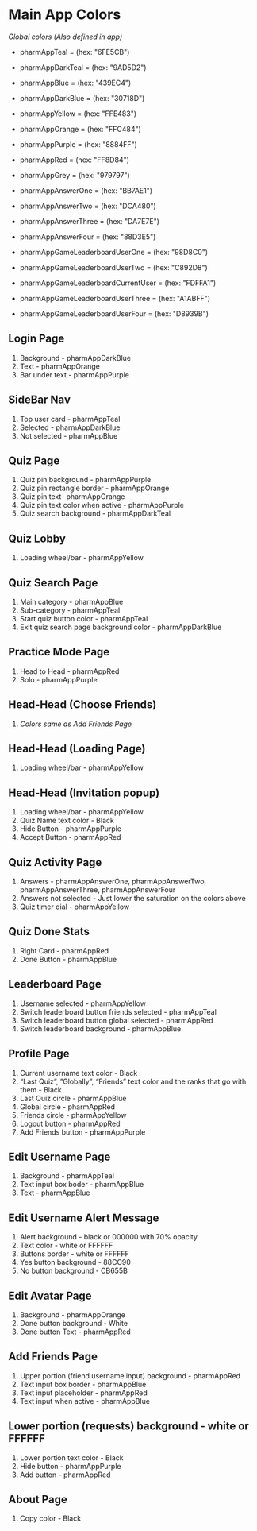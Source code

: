 
# Main App Colors
*Global colors (Also defined in app)*
- pharmAppTeal = (hex: "6FE5CB")
- pharmAppDarkTeal = (hex: "9AD5D2")
- pharmAppBlue = (hex: "439EC4")
- pharmAppDarkBlue = (hex: "30718D")
- pharmAppYellow = (hex: "FFE483")
- pharmAppOrange = (hex: "FFC484")
- pharmAppPurple = (hex: "8884FF")
- pharmAppRed = (hex: "FF8D84")
- pharmAppGrey = (hex: "979797")

- pharmAppAnswerOne = (hex: "BB7AE1")
- pharmAppAnswerTwo = (hex: "DCA480")
- pharmAppAnswerThree = (hex: "DA7E7E")
- pharmAppAnswerFour = (hex: "88D3E5")


- pharmAppGameLeaderboardUserOne = (hex: "98D8C0")
- pharmAppGameLeaderboardUserTwo = (hex: "C892D8")
- pharmAppGameLeaderboardCurrentUser = (hex: "FDFFA1")
- pharmAppGameLeaderboardUserThree = (hex: "A1ABFF")
- pharmAppGameLeaderboardUserFour = (hex: "D8939B")


## Login Page
1.  Background - pharmAppDarkBlue
1.  Text - pharmAppOrange
1.  Bar under text - pharmAppPurple

## SideBar Nav
1.  Top user card - pharmAppTeal
1.  Selected - pharmAppDarkBlue
1.  Not selected - pharmAppBlue

## Quiz Page
1.  Quiz pin background - pharmAppPurple
1.  Quiz pin rectangle border - pharmAppOrange
1.  Quiz pin text- pharmAppOrange
1.  Quiz pin text color when active - pharmAppPurple
1.  Quiz search background - pharmAppDarkTeal

## Quiz Lobby
1.  Loading wheel/bar - pharmAppYellow

## Quiz Search Page
1.  Main category - pharmAppBlue
1.  Sub-category - pharmAppTeal
1.  Start quiz button color - pharmAppTeal
1.  Exit quiz search page background color - pharmAppDarkBlue

## Practice Mode Page
1.  Head to Head - pharmAppRed
1.  Solo - pharmAppPurple

## Head-Head (Choose Friends)
1.  *Colors same as Add Friends Page*

## Head-Head (Loading Page)
1. Loading wheel/bar - pharmAppYellow

## Head-Head (Invitation popup)
1. Loading wheel/bar - pharmAppYellow
1. Quiz Name text color - Black
1. Hide Button - pharmAppPurple
1. Accept Button - pharmAppRed

## Quiz Activity Page
1.  Answers - pharmAppAnswerOne, pharmAppAnswerTwo, pharmAppAnswerThree, pharmAppAnswerFour
1.  Answers not selected - Just lower the saturation on the colors above
1.  Quiz timer dial - pharmAppYellow

## Quiz Done Stats
1.  Right Card - pharmAppRed
1.  Done Button - pharmAppBlue

## Leaderboard Page
1.  Username selected - pharmAppYellow
1.  Switch leaderboard button friends selected - pharmAppTeal
1.  Switch leaderboard button global selected - pharmAppRed
1.  Switch leaderboard background - pharmAppBlue


## Profile Page
1.  Current username text color - Black
1.  “Last Quiz”, ”Globally”, “Friends” text color and the ranks that go with them - Black
1.  Last Quiz circle - pharmAppBlue
1.  Global circle - pharmAppRed
1.  Friends circle - pharmAppYellow
1.  Logout button - pharmAppRed
1.  Add Friends button - pharmAppPurple

## Edit Username Page
1.  Background - pharmAppTeal
1.  Text input box boder - pharmAppBlue
1.  Text - pharmAppBlue

## Edit Username Alert Message
1.  Alert background - black or 000000 with 70% opacity
1.  Text color - white or FFFFFF
1.  Buttons border - white or FFFFFF
1.  Yes button background - 88CC90
1.  No button background - CB655B

## Edit Avatar Page
1.  Background - pharmAppOrange
1.  Done button background - White
1.  Done button Text - pharmAppRed

## Add Friends Page
1.  Upper portion (friend username input) background - pharmAppRed
1.  Text input box border - pharmAppBlue
1.  Text input placeholder - pharmAppRed
1.  Text input when active - pharmAppBlue

## Lower portion (requests) background - white or FFFFFF
1.  Lower portion text color - Black
1.  Hide button - pharmAppPurple
1.  Add button - pharmAppRed

## About Page
1.  Copy color - Black


